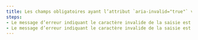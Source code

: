 ```yaml
---
title: Les champs obligatoires ayant l’attribut `aria-invalid="true"` vérifient-ils une de ces conditions ?
steps:
- Le message d’erreur indiquant le caractère invalide de la saisie est visible et situé dans l’étiquette associée au champ ;
- Le message d’erreur indiquant le caractère invalide de la saisie est visible et situé dans le [passage de texte](#passage-de-texte-lie-par-aria-labelledby-ou-aria-describedby) associé au champ.
---
```

